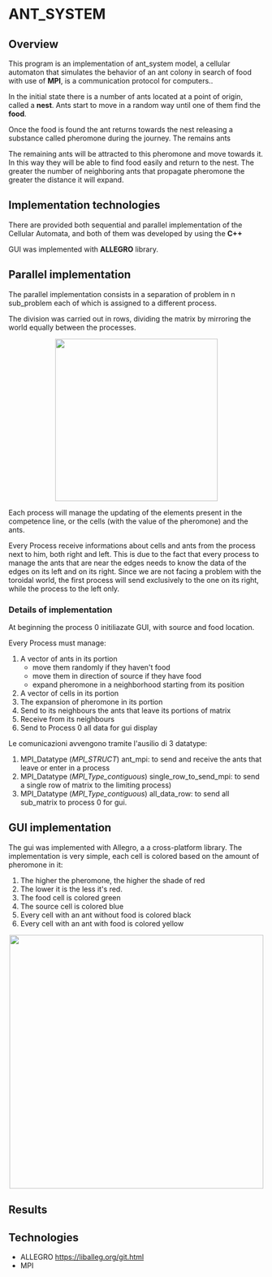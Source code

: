 # ANT_SYSTEM
    
## Overview
This program is an implementation of ant_system model, a cellular automaton that simulates the behavior of an ant colony in search of food with use of **MPI**, is a communication protocol for computers..


In the initial state there is a number of ants located at a point of origin, called a **nest**.
Ants start to move in a random way until one of them find the **food**.


Once the food is found the ant returns towards the nest releasing a substance called pheromone during the journey. The remains ants

The remaining ants will be attracted to this pheromone and move towards it. In this way they will be able to find food easily and return to the nest. The greater the number of neighboring ants that propagate pheromone the greater the distance it will expand.

## Implementation technologies
There are provided both sequential and parallel implementation of the Cellular Automata, and both of them was developed by using the **C++**

GUI was implemented with **ALLEGRO** library.

## Parallel implementation

The parallel implementation consists in a separation of problem in n sub_problem 
each of which is assigned to a different process.

The division was carried out in rows, dividing the matrix by mirroring the world equally between the processes.

<p align="center">
  <img src="https://github.com/GB1609/AntSystem/blob/master/readme_img/subdivision.jpg" width="320">
</p>

Each process will manage the updating of the elements present in the competence line, or the cells (with the value of the pheromone) and the ants.

Every Process receive informations about cells and ants from the process next to him, both right and left.
This is due to the fact that every process to manage the ants that are near the edges needs to know the data of the edges on its left and on its right. Since we are not facing a problem with the toroidal world, the first process will send exclusively to the one on its right, while the process to the left only.

### Details of implementation

At beginning the process 0 initiliazate GUI, with source and food location.

Every Process must manage:
1. A vector of ants in its portion
    * move them randomly if they haven't food
    * move them in direction of source if they have food
    * expand pheromone in a neighborhood starting from its position
1. A vector of cells in its portion
1. The expansion of pheromone in its portion
1. Send to its neighbours the ants that leave its portions of matrix
1. Receive from its neighbours 
1. Send to Process 0 all data for gui display

Le comunicazioni avvengono tramite l'ausilio di 3 datatype:
1. MPI_Datatype (*MPI_STRUCT*) ant_mpi: to send and receive the ants that leave or enter in a process
1. MPI_Datatype (*MPI_Type_contiguous*) single_row_to_send_mpi: to send a single row of matrix to the limiting process)
1. MPI_Datatype (*MPI_Type_contiguous*) all_data_row: to send all sub_matrix to process 0 for gui.

## GUI implementation
The gui was implemented with Allegro, a a cross-platform library. 
The implementation is very simple, each cell is colored based on the amount of pheromone in it:
1. The higher the pheromone, the higher the shade of red
1. The lower it is the less it's red.
1. The food cell is colored green
1. The source cell is colored blue
1. Every cell with an ant without food is colored black
1. Every cell with an ant with food is colored yellow

<p align="center">
  <img src="https://github.com/GB1609/AntSystem/blob/master/readme_img/image0.png" width="500">
</p>



## Results



## Technologies

* ALLEGRO https://liballeg.org/git.html
* MPI
